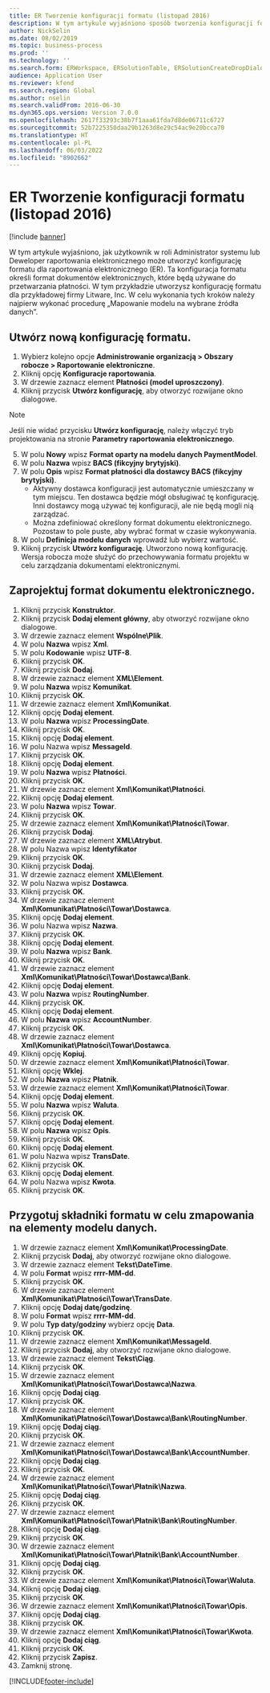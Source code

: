 ```yaml
---
title: ER Tworzenie konfiguracji formatu (listopad 2016)
description: W tym artykule wyjaśniono sposób tworzenia konfiguracji formatu raportowania elektronicznego (ER).
author: NickSelin
ms.date: 08/02/2019
ms.topic: business-process
ms.prod: ''
ms.technology: ''
ms.search.form: ERWorkspace, ERSolutionTable, ERSolutionCreateDropDialog, EROperationDesigner, ERComponentTypeDropDialog
audience: Application User
ms.reviewer: kfend
ms.search.region: Global
ms.author: nselin
ms.search.validFrom: 2016-06-30
ms.dyn365.ops.version: Version 7.0.0
ms.openlocfilehash: 2617f33293c38b7f1aaa61fda7d8de06711c6727
ms.sourcegitcommit: 52b7225350daa29b1263d8e29c54ac9e20bcca70
ms.translationtype: HT
ms.contentlocale: pl-PL
ms.lasthandoff: 06/03/2022
ms.locfileid: "8902662"
---
```

# <a name="er-create-a-format-configuration-november-2016"></a>ER Tworzenie konfiguracji formatu (listopad 2016)

[!include [banner](../../includes/banner.md)]

W tym artykule wyjaśniono, jak użytkownik w roli Administrator systemu lub Deweloper raportowania elektronicznego może utworzyć konfigurację formatu dla raportowania elektronicznego (ER). Ta konfiguracja formatu określi format dokumentów elektronicznych, które będą używane do przetwarzania płatności. W tym przykładzie utworzysz konfigurację formatu dla przykładowej firmy Litware, Inc. W celu wykonania tych kroków należy najpierw wykonać procedurę „Mapowanie modelu na wybrane źródła danych”.


## <a name="create-a-new-format-configuration"></a>Utwórz nową konfigurację formatu.
1. Wybierz kolejno opcje **Administrowanie organizacją > Obszary robocze > Raportowanie elektroniczne**.
2. Kliknij opcję **Konfiguracje raportowania**.
3. W drzewie zaznacz element **Płatności (model uproszczony)**.
4. Kliknij przycisk **Utwórz konfigurację**, aby otworzyć rozwijane okno dialogowe.

 > [!NOTE]
 > Jeśli nie widać przycisku **Utwórz konfigurację**, należy włączyć tryb projektowania na stronie **Parametry raportowania elektronicznego**. 
 
5. W polu **Nowy** wpisz **Format oparty na modelu danych PaymentModel**.
6. W polu **Nazwa** wpisz **BACS (fikcyjny brytyjski)**.
7. W polu **Opis** wpisz **Format płatności dla dostawcy BACS (fikcyjny brytyjski)**.
    * Aktywny dostawca konfiguracji jest automatycznie umieszczany w tym miejscu. Ten dostawca będzie mógł obsługiwać tę konfigurację. Inni dostawcy mogą używać tej konfiguracji, ale nie będą mogli nią zarządzać.  
    * Można zdefiniować określony format dokumentu elektronicznego. Pozostaw to pole puste, aby wybrać format w czasie wykonywania.  
8. W polu **Definicja modelu danych** wprowadź lub wybierz wartość.
9. Kliknij przycisk **Utwórz konfigurację**. Utworzono nową konfigurację. Wersja robocza może służyć do przechowywania formatu projektu w celu zarządzania dokumentami elektronicznymi.  

## <a name="design-the-format-of-an-electronic-document"></a>Zaprojektuj format dokumentu elektronicznego.
1. Kliknij przycisk **Konstruktor**.
2. Kliknij przycisk **Dodaj element główny**, aby otworzyć rozwijane okno dialogowe.
3. W drzewie zaznacz element **Wspólne\Plik**.
4. W polu **Nazwa** wpisz **Xml**.
5. W polu **Kodowanie** wpisz **UTF-8**.
6. Kliknij przycisk **OK**.
7. Kliknij przycisk **Dodaj**.
8. W drzewie zaznacz element **XML\Element**.
9. W polu **Nazwa** wpisz **Komunikat**.
10. Kliknij przycisk **OK**.
11. W drzewie zaznacz element **Xml\Komunikat**.
12. Kliknij opcję **Dodaj element**.
13. W polu **Nazwa** wpisz **ProcessingDate**.
14. Kliknij przycisk **OK**.
15. Kliknij opcję **Dodaj element**.
16. W polu Nazwa wpisz **MessageId**.
17. Kliknij przycisk **OK**.
18. Kliknij opcję **Dodaj element**.
19. W polu **Nazwa** wpisz **Płatności**.
20. Kliknij przycisk **OK**.
21. W drzewie zaznacz element **Xml\Komunikat\Płatności**.
22. Kliknij opcję **Dodaj element**.
23. W polu **Nazwa** wpisz **Towar**.
24. Kliknij przycisk **OK**.
25. W drzewie zaznacz element **Xml\Komunikat\Płatności\Towar**.
26. Kliknij przycisk **Dodaj**.
27. W drzewie zaznacz element **XML\Atrybut**.
28. W polu Nazwa wpisz **Identyfikator**
29. Kliknij przycisk **OK**.
30. Kliknij przycisk **Dodaj**.
31. W drzewie zaznacz element **XML\Element**.
32. W polu Nazwa wpisz **Dostawca**.
33. Kliknij przycisk **OK**.
34. W drzewie zaznacz element **Xml\Komunikat\Płatności\Towar\Dostawca**.
35. Kliknij opcję **Dodaj element**.
36. W polu Nazwa wpisz **Nazwa**.
37. Kliknij przycisk **OK**.
38. Kliknij opcję **Dodaj element**.
39. W polu **Nazwa** wpisz **Bank**.
40. Kliknij przycisk **OK**.
41. W drzewie zaznacz element **Xml\Komunikat\Płatności\Towar\Dostawca\Bank**.
42. Kliknij opcję **Dodaj element**.
43. W polu **Nazwa** wpisz **RoutingNumber**.
44. Kliknij przycisk **OK**.
45. Kliknij opcję **Dodaj element**.
46. W polu **Nazwa** wpisz **AccountNumber**.
47. Kliknij przycisk **OK**.
48. W drzewie zaznacz element **Xml\Komunikat\Płatności\Towar\Dostawca**.
49. Kliknij opcję **Kopiuj**.
50. W drzewie zaznacz element **Xml\Komunikat\Płatności\Towar**.
51. Kliknij opcję **Wklej**.
52. W polu **Nazwa** wpisz **Płatnik**.
53. W drzewie zaznacz element **Xml\Komunikat\Płatności\Towar**.
54. Kliknij opcję **Dodaj element**.
55. W polu **Nazwa** wpisz **Waluta**.
56. Kliknij przycisk **OK**.
57. Kliknij opcję **Dodaj element**.
58. W polu **Nazwa** wpisz **Opis**.
59. Kliknij przycisk **OK**.
60. Kliknij opcję **Dodaj element**.
61. W polu Nazwa wpisz **TransDate**.
62. Kliknij przycisk **OK**.
63. Kliknij opcję **Dodaj element**.
64. W polu Nazwa wpisz **Kwota**.
65. Kliknij przycisk **OK**.

## <a name="prepare-format-components-for-mapping-to-data-model-elements"></a>Przygotuj składniki formatu w celu zmapowania na elementy modelu danych.
1. W drzewie zaznacz element **Xml\Komunikat\ProcessingDate**.
2. Kliknij przycisk **Dodaj**, aby otworzyć rozwijane okno dialogowe.
3. W drzewie zaznacz element **Tekst\DateTime**.
4. W polu **Format** wpisz **rrrr-MM-dd**.
5. Kliknij przycisk **OK**.
6. W drzewie zaznacz element **Xml\Komunikat\Płatności\Towar\TransDate**.
7. Kliknij opcję **Dodaj datę/godzinę**.
8. W polu **Format** wpisz **rrrr-MM-dd**.
9. W polu **Typ daty/godziny** wybierz opcję **Data**.
10. Kliknij przycisk **OK**.
11. W drzewie zaznacz element **Xml\Komunikat\MessageId**.
12. Kliknij przycisk **Dodaj**, aby otworzyć rozwijane okno dialogowe.
13. W drzewie zaznacz element **Tekst\Ciąg**.
14. Kliknij przycisk **OK**.
15. W drzewie zaznacz element **Xml\Komunikat\Płatności\Towar\Dostawca\Nazwa**.
16. Kliknij opcję **Dodaj ciąg**.
17. Kliknij przycisk **OK**.
18. W drzewie zaznacz element **Xml\Komunikat\Płatności\Towar\Dostawca\Bank\RoutingNumber**.
19. Kliknij opcję **Dodaj ciąg**.
20. Kliknij przycisk **OK**.
21. W drzewie zaznacz element **Xml\Komunikat\Płatności\Towar\Dostawca\Bank\AccountNumber**.
22. Kliknij opcję **Dodaj ciąg**.
23. Kliknij przycisk **OK**.
24. W drzewie zaznacz element **Xml\Komunikat\Płatności\Towar\Płatnik\Nazwa**.
25. Kliknij opcję **Dodaj ciąg**.
26. Kliknij przycisk **OK**.
27. W drzewie zaznacz element **Xml\Komunikat\Płatności\Towar\Płatnik\Bank\RoutingNumber**.
28. Kliknij opcję **Dodaj ciąg**.
29. Kliknij przycisk **OK**.
30. W drzewie zaznacz element **Xml\Komunikat\Płatności\Towar\Płatnik\Bank\AccountNumber**.
31. Kliknij opcję **Dodaj ciąg**.
32. Kliknij przycisk **OK**.
33. W drzewie zaznacz element **Xml\Komunikat\Płatności\Towar\Waluta**.
34. Kliknij opcję **Dodaj ciąg**.
35. Kliknij przycisk **OK**.
36. W drzewie zaznacz element **Xml\Komunikat\Płatności\Towar\Opis**.
37. Kliknij opcję **Dodaj ciąg**.
38. Kliknij przycisk **OK**.
39. W drzewie zaznacz element **Xml\Komunikat\Płatności\Towar\Kwota**.
40. Kliknij opcję **Dodaj ciąg**.
41. Kliknij przycisk **OK**.
42. Kliknij przycisk **Zapisz**.
43. Zamknij stronę.



[!INCLUDE[footer-include](../../../../includes/footer-banner.md)]